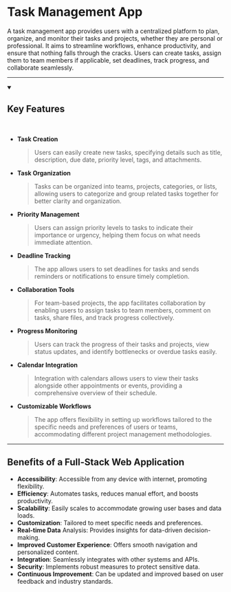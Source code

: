 # Task Management App

A task management app provides users with a centralized platform to plan, organize, and monitor their tasks and projects, whether they are personal or professional. It aims to streamline workflows, enhance productivity, and ensure that nothing falls through the cracks. Users can create tasks, assign them to team members if applicable, set deadlines, track progress, and collaborate seamlessly.

---

<details open>
<h2>Key Features</h2> <summary> </summary>
<br>

- **Task Creation**
  > Users can easily create new tasks, specifying details such as title, description, due date, priority level, tags, and attachments.

- **Task Organization**
  > Tasks can be organized into teams, projects, categories, or lists, allowing users to categorize and group related tasks together for better clarity and organization.

- **Priority Management**
  > Users can assign priority levels to tasks to indicate their importance or urgency, helping them focus on what needs immediate attention.

- **Deadline Tracking**
  > The app allows users to set deadlines for tasks and sends reminders or notifications to ensure timely completion.

- **Collaboration Tools**
  > For team-based projects, the app facilitates collaboration by enabling users to assign tasks to team members, comment on tasks, share files, and track progress collectively.

- **Progress Monitoring**
  > Users can track the progress of their tasks and projects, view status updates, and identify bottlenecks or overdue tasks easily.

- **Calendar Integration**
  > Integration with calendars allows users to view their tasks alongside other appointments or events, providing a comprehensive overview of their schedule.

- **Customizable Workflows**
  > The app offers flexibility in setting up workflows tailored to the specific needs and preferences of users or teams, accommodating different project management methodologies.
</details>

---

## Benefits of a Full-Stack Web Application

- **Accessibility**: Accessible from any device with internet, promoting flexibility.
- **Efficiency**: Automates tasks, reduces manual effort, and boosts productivity.
- **Scalability**: Easily scales to accommodate growing user bases and data loads.
- **Customization**: Tailored to meet specific needs and preferences.
- **Real-time Data** Analysis: Provides insights for data-driven decision-making.
- **Improved Customer Experience**: Offers smooth navigation and personalized content.
- **Integration**: Seamlessly integrates with other systems and APIs.
- **Security**: Implements robust measures to protect sensitive data.
- **Continuous Improvement**: Can be updated and improved based on user feedback and industry standards.
